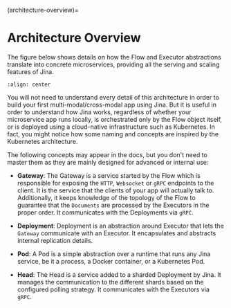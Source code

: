 (architecture-overview)=
# Architecture Overview

The figure below shows details on how the Flow and Executor abstractions translate into concrete microservices, providing all the 
serving and scaling features of Jina.


```{figure} arch-overview.svg
:align: center
```

You will not need to understand every detail of this architecture in order to build your first multi-modal/cross-modal app using Jina.
But it is useful in order to understand how Jina works, regardless of whether your microservice app runs locally,
is orchestrated only by the Flow object itself, or is deployed using a cloud-native infrastructure such as Kubernetes.
In fact, you might notice how some naming and concepts are inspired by the Kubernetes architecture.

The following concepts may appear in the docs, but you don't need to master them as they are mainly designed for advanced or internal use:

  - **Gateway**: The Gateway is a service started by the Flow which is responsible for exposing the `HTTP`, `Websocket` or `gRPC` endpoints to the client. It is the service that the clients of your app will actually talk to. Additionally, it keeps knowledge of the topology of the Flow to guarantee that the `Documents` are processed by the Executors in the proper order. It communicates with the Deployments via `gRPC`.

  - **Deployment**: Deployment is an abstraction around Executor that lets the `Gateway` communicate with an Executor. It encapsulates and abstracts internal replication details.

  - **Pod**: A Pod is a simple abstraction over a runtime that runs any Jina service, be it a process, a Docker container, or a Kubernetes Pod.

  - **Head**: The Head is a service added to a sharded Deployment by Jina. It manages the communication to the different shards based on the configured polling strategy. It communicates with the Executors via `gRPC`.
